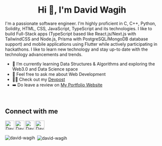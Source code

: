 <h1 align="center">Hi 👋, I'm David Wagih</h1>

I'm a passionate software engineer. I'm highly proficient in C, C++, Python, Solidity, HTML, CSS, JavaScript, TypeScript and its technologies. I like to build Full-Stack apps (TypeScript based like React.js/Next.js with TailwindCSS and Node.js, Prisma with PostgreSQL/MongoDB database support) and mobile applications using Flutter while actively participating in hackathons. I like to learn new technology and stay up-to date with the technology advancements and trends.

- 📖 I’m currently learning Data Structures & Algorithms and exploring the Web3.0 and Data Science space
- 💭 Feel free to ask me about Web Development
- 🧑‍💻 Check out my [Devpost](https://devpost.com/david-wagih)
- ➡️ Do leave a review on [My Portfolio Website](https://david-wagih.vercel.app/)

<br/>

## Connect with me

<a href="https://www.linkedin.com/in/david-wagih/"><img align="left" alt="David's LinkdeIN" width="30px" src="https://user-images.githubusercontent.com/76125650/140648921-7692f46e-76c4-47f6-8c1f-383841428bbe.png" draggable="false" /></a>

  <a href="https://www.facebook.com/david.wagieh/">
  <img align="left" alt="David's Facebook" width="30px" src="https://user-images.githubusercontent.com/76125650/139602215-302fea84-764a-45f9-8ca2-d623ede28c3c.png" draggable="false" />
</a>

  <a href="https://github.com/david-wagih">
  <img align="left" alt="David's github" width="30px" src="https://user-images.githubusercontent.com/76125650/139602266-044d30d7-1ad5-4b59-a0db-bf0777dd8b7a.png" draggable="false" />
</a>

<a href="mailto:davidwagih62@gmail.com">
  <img align="left" alt="David's gmail" width="30px" src="https://user-images.githubusercontent.com/76125650/141382583-1354ab1c-10a7-4605-a255-412ee57d2ad7.png" draggable="false" />
</a>

<br/>
<br/>

<p><img align="left" src="https://github-readme-stats.vercel.app/api/top-langs?username=david-wagih&theme=github_dark" alt="david-wagih" /></p>
<p>&nbsp;<img align="center" src="https://github-readme-stats.vercel.app/api?username=david-wagih&theme=github_dark&show_icons=true&count-private=true" alt="david-wagih" /></p>
